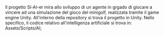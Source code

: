 Il progetto Sl-AI-er mira allo sviluppo di un agente in grgado di giocare a vincere ad una simulazione del gioco del minigolf, realizzata tramite il game engine Unity.
All'interno della repository si trova il progetto in Unity. Nello specifico, il codice relativo all'intelligenza artificiale si trova in: Assets/Scripts/AI; 
